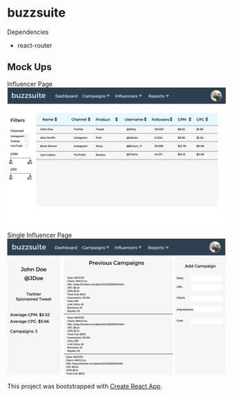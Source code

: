 # buzzsuite

Dependencies

- react-router

## Mock Ups

Influencer Page
![Influencer Page](./public/images/buzzsuite-influencers-layout.png)

Single Influencer Page
![Single Influencer Page](./public/images/buzzsuite-influencer-single-layout.png)

This project was bootstrapped with [Create React App](https://github.com/facebook/create-react-app).
